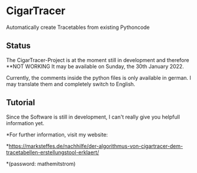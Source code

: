 # CigarTracer
Automatically create Tracetables from existing Pythoncode

## Status
The CigarTracer-Project is at the moment still in development and therefore **NOT WORKING
It may be available on Sunday, the 30th January 2022.

Currently, the comments inside the python files is only available in german. I may translate
them and completely switch to English.

## Tutorial
Since the Software is still in development, I can't really give
you helpfull information yet.

*For further information, visit my website:

*https://marksteffes.de/nachhilfe/der-algorithmus-von-cigartracer-dem-tracetabellen-erstellungstool-erklaert/

*(password: mathemitstrom)
